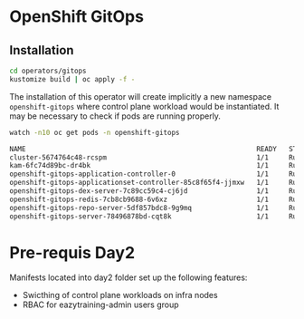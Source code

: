 # OpenShift GitOps

## Installation

```sh
cd operators/gitops
kustomize build | oc apply -f -
```

The installation of this operator will create implicitly a new namespace `openshift-gitops` where control plane workload would be instantiated. 
It may be necessary to check if pods are running properly. 


```sh
watch -n10 oc get pods -n openshift-gitops

NAME                                                         READY   STATUS    RESTARTS   AGE
cluster-5674764c48-rcspm                                     1/1     Running   0          7m48s
kam-6fc74d89bc-dr4bk                                         1/1     Running   0          7m48s
openshift-gitops-application-controller-0                    1/1     Running   0          7m47s
openshift-gitops-applicationset-controller-85c8f65f4-jjmxw   1/1     Running   0          7m46s
openshift-gitops-dex-server-7c89cc59c4-cj6jd                 1/1     Running   0          7m46s
openshift-gitops-redis-7cb8cb9688-6v6xz                      1/1     Running   0          7m47s
openshift-gitops-repo-server-5df857bdc8-9g9mq                1/1     Running   0          7m47s
openshift-gitops-server-78496878bd-cqt8k                     1/1     Running   0          7m47s
```


# Pre-requis Day2

Manifests located into day2 folder set up the following features: 
- Swicthing of control plane workloads on infra nodes
- RBAC for eazytraining-admin users group